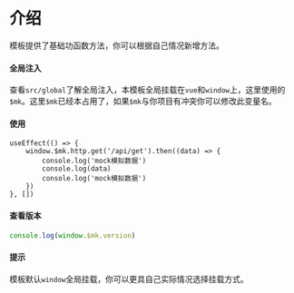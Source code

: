 # 介绍

模板提供了基础功函数方法，你可以根据自己情况新增方法。

#### 全局注入

查看`src/global`了解全局注入，本模板全局挂载在`vue`和`window`上，这里使用的`$mk`。这里`$mk`已经本占用了，如果`$mk`与你项目有冲突你可以修改此变量名。

#### 使用

```tsx title="@/src/pages/home/index.tsx"
useEffect(() => {
    window.$mk.http.get('/api/get').then((data) => {
        console.log('mock模拟数据')
        console.log(data)
        console.log('mock模拟数据')
    })
}, [])
```

#### 查看版本

```ts
console.log(window.$mk.version)
```

#### 提示

模板默认`window`全局挂载，你可以更具自己实际情况选择挂载方式。
